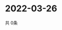 # 2022-03-26
  共 0条

  <!-- BEGIN -->
  <!-- 最后更新时间Sat Mar 26 2022 21:04:38 GMT+0000 (Coordinated Universal Time) -->
  
  <!-- END -->
  
  